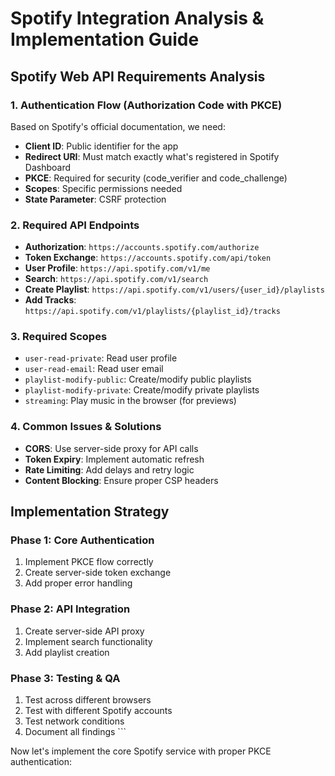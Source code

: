 # Spotify Integration Analysis & Implementation Guide

## Spotify Web API Requirements Analysis

### 1. Authentication Flow (Authorization Code with PKCE)
Based on Spotify's official documentation, we need:
- **Client ID**: Public identifier for the app
- **Redirect URI**: Must match exactly what's registered in Spotify Dashboard
- **PKCE**: Required for security (code_verifier and code_challenge)
- **Scopes**: Specific permissions needed
- **State Parameter**: CSRF protection

### 2. Required API Endpoints
- **Authorization**: `https://accounts.spotify.com/authorize`
- **Token Exchange**: `https://accounts.spotify.com/api/token`
- **User Profile**: `https://api.spotify.com/v1/me`
- **Search**: `https://api.spotify.com/v1/search`
- **Create Playlist**: `https://api.spotify.com/v1/users/{user_id}/playlists`
- **Add Tracks**: `https://api.spotify.com/v1/playlists/{playlist_id}/tracks`

### 3. Required Scopes
- `user-read-private`: Read user profile
- `user-read-email`: Read user email
- `playlist-modify-public`: Create/modify public playlists
- `playlist-modify-private`: Create/modify private playlists
- `streaming`: Play music in the browser (for previews)

### 4. Common Issues & Solutions
- **CORS**: Use server-side proxy for API calls
- **Token Expiry**: Implement automatic refresh
- **Rate Limiting**: Add delays and retry logic
- **Content Blocking**: Ensure proper CSP headers

## Implementation Strategy

### Phase 1: Core Authentication
1. Implement PKCE flow correctly
2. Create server-side token exchange
3. Add proper error handling

### Phase 2: API Integration
1. Create server-side API proxy
2. Implement search functionality
3. Add playlist creation

### Phase 3: Testing & QA
1. Test across different browsers
2. Test with different Spotify accounts
3. Test network conditions
4. Document all findings
\`\`\`

Now let's implement the core Spotify service with proper PKCE authentication:
